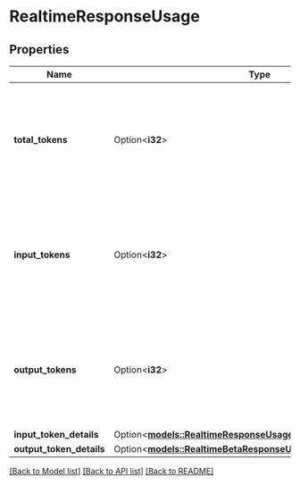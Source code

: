# RealtimeResponseUsage

## Properties

Name | Type | Description | Notes
------------ | ------------- | ------------- | -------------
**total_tokens** | Option<**i32**> | The total number of tokens in the Response including input and output  text and audio tokens.  | [optional]
**input_tokens** | Option<**i32**> | The number of input tokens used in the Response, including text and  audio tokens.  | [optional]
**output_tokens** | Option<**i32**> | The number of output tokens sent in the Response, including text and  audio tokens.  | [optional]
**input_token_details** | Option<[**models::RealtimeResponseUsageInputTokenDetails**](RealtimeResponse_usage_input_token_details.md)> |  | [optional]
**output_token_details** | Option<[**models::RealtimeBetaResponseUsageOutputTokenDetails**](RealtimeBetaResponse_usage_output_token_details.md)> |  | [optional]

[[Back to Model list]](../README.md#documentation-for-models) [[Back to API list]](../README.md#documentation-for-api-endpoints) [[Back to README]](../README.md)


